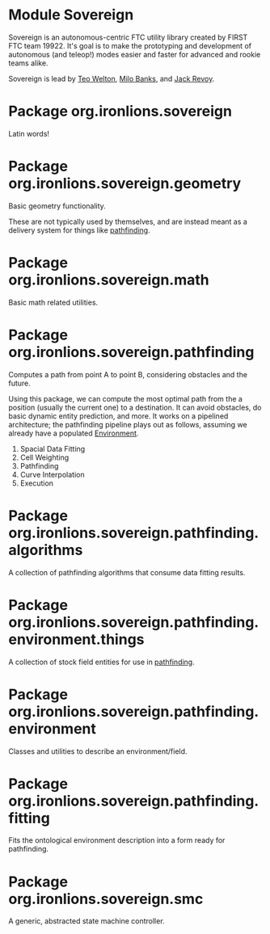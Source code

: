# Module Sovereign
Sovereign is an autonomous-centric FTC utility library created by FIRST FTC team 19922. It's goal is
to make the prototyping and development of autonomous (and teleop!) modes easier and faster for
advanced and rookie teams alike.

Sovereign is lead by
[Teo Welton](https://github.com/DragonDev07),
[Milo Banks](https://github.com/IsaccBarker), and
[Jack Revoy](https://github.com/blazeboy75).

# Package org.ironlions.sovereign
Latin words!

# Package org.ironlions.sovereign.geometry
Basic geometry functionality.

These are not typically used by themselves, and are instead  meant as a delivery system for things
like [pathfinding](org.ironlions.sovereign.pathfinding).

# Package org.ironlions.sovereign.math
Basic math related utilities.

# Package org.ironlions.sovereign.pathfinding
Computes a path from point A to point B, considering obstacles and the future.

Using this package, we can compute the most optimal path from the a position (usually the current
one) to a destination. It can avoid obstacles, do basic dynamic entity prediction, and more. It
works on a pipelined architecture; the pathfinding pipeline plays out as follows, assuming we
already have a populated [Environment](org.ironlions.sovereign.pathfinding.field.Environment).

1. Spacial Data Fitting
2. Cell Weighting
3. Pathfinding
4. Curve Interpolation
5. Execution

# Package org.ironlions.sovereign.pathfinding.algorithms
A collection of pathfinding algorithms that consume data fitting results.

# Package org.ironlions.sovereign.pathfinding.environment.things
A collection of stock field entities for use in [pathfinding](org.ironlions.sovereign.pathfinding).

# Package org.ironlions.sovereign.pathfinding.environment
Classes and utilities to describe an environment/field.

# Package org.ironlions.sovereign.pathfinding.fitting
Fits the ontological environment description into a form ready for pathfinding.

# Package org.ironlions.sovereign.smc
A generic, abstracted state machine controller.
